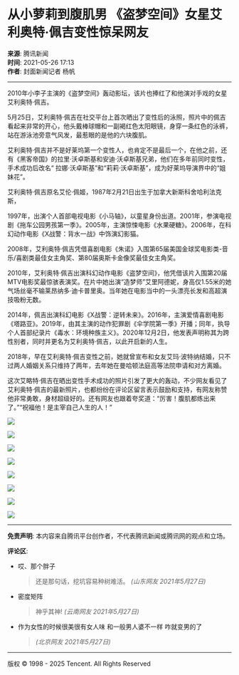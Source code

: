 # 从小萝莉到腹肌男 《盗梦空间》女星艾利奥特·佩吉变性惊呆网友

**来源**: 腾讯新闻  
**时间**: 2021-05-26 17:13  
**作者**: 封面新闻记者 杨帆  

---

2010年小李子主演的《盗梦空间》轰动影坛，该片也捧红了和他演对手戏的女星艾利奥特·佩吉。

5月25日，艾利奥特·佩吉在社交平台上首次晒出了变性后的泳照，照片中的佩吉看起来非常的开心，他头戴棒球帽和一副褐红色太阳眼镜，身穿一条红色的泳裤，站在游泳池旁意气风发，最惹眼的是他的六块腹肌。

艾利奥特·佩吉并不是好莱坞第一个变性人，也肯定不是最后一个，在他之前，还有《黑客帝国》的拉里·沃卓斯基和安迪·沃卓斯基兄弟，他们在多年前同时变性，手术成功后改名“ 拉娜·沃卓斯基”和“莉莉·沃卓斯基”，成为好莱坞导演界中的“姐妹花”。

艾利奥特·佩吉原名艾伦·佩姬，1987年2月21日出生于加拿大新斯科舍哈利法克斯，

1997年，出演个人首部电视电影《小马轴》，以童星身份出道。2001年，参演电视剧《拖车公园男孩第一季》。2005年，主演惊悚电影《水果硬糖》。2006年，在科幻动作电影《X战警：背水一战》中饰演幻影猫。

2008年，艾利奥特·佩吉凭借喜剧电影《朱诺》入围第65届美国金球奖电影类-音乐/喜剧类最佳女主角奖、第80届奥斯卡金像奖最佳女主角奖。

2010年，艾利奥特·佩吉出演科幻动作电影《盗梦空间》，他凭借该片入围第20届MTV电影奖最惊骇表演奖。在片中她出演“造梦师”艾里阿德妮，身高仅1.55米的她气场丝毫不输莱昂纳多·迪卡普里奥。当年她在电影当中的一头漂亮长发和高超演技吸粉无数。

2014年，佩吉出演科幻电影《X战警：逆转未来》。2016年，主演爱情喜剧电影《塔路亚》。2019年，由其主演的动作犯罪剧《伞学院第一季》开播；同年，执导个人首部纪录片《毒水：环境种族主义》。2020年12月2日，他发表声明称其为跨性别者，同时并更名为艾利奥特·佩吉，以此开启新的人生。

2018年，早在艾利奥特·佩吉变性之前，她就曾宣布和女友艾玛·波特纳结婚，只不过两人婚姻关系只维持了两年，去年她在曼哈顿法庭高等法院申请和对方离婚。

这次艾略特·佩吉在晒出变性手术成功的照片引发了更大的轰动，不少网友看见了艾利奥特·佩吉的最新照片，也都纷纷在评论区留言表示鼓励和支持，有网友称赞他非常勇敢，身材超级好的。还有网友也跟着夸奖道：“厉害！腹肌都练出来了。”“祝福他！是主宰自己人生的人！”

![](http://inews.gtimg.com/newsapp_bt/0/13571546663/641)

![](http://inews.gtimg.com/newsapp_bt/0/13571546664/1000)

![](http://inews.gtimg.com/newsapp_bt/0/13571546665/641)

![](http://inews.gtimg.com/newsapp_bt/0/13571546667/641)

![](http://inews.gtimg.com/newsapp_bt/0/13571546668/641)

![](http://inews.gtimg.com/newsapp_bt/0/13571546669/641)

![](http://inews.gtimg.com/newsapp_bt/0/13571546670/641)

![](http://inews.gtimg.com/newsapp_bt/0/13571546671/641)

---

**免责声明**: 本内容来自腾讯平台创作者，不代表腾讯新闻或腾讯网的观点和立场。

**评论区**:
- 哎、那个胖子 
  > 还是那句话，挖坑容易种树难活。
  > *(山东网友 2021年5月27日)*
- 密度矩阵 
  > 神乎其神!
  > *(云南网友 2021年5月27日)*
- 作为女性的时候很美很有女人味 和一般男人婆不一样 咋就变男的了 
  > *(北京网友 2021年5月27日)*

---

版权 © 1998 - 2025 Tencent. All Rights Reserved